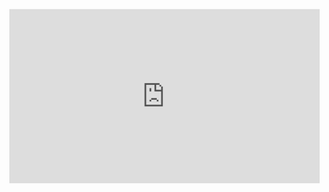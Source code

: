 <iframe width="560" height="315" src="https://www.youtube.com/embed/9j86O2YOHY0" frameborder="0" allow="accelerometer; autoplay; encrypted-media; gyroscope; picture-in-picture" allowfullscreen></iframe>
